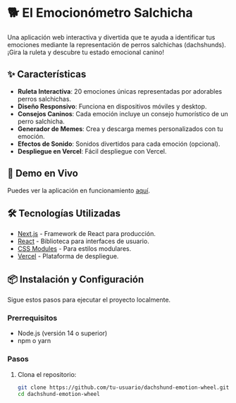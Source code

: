 # 🐕 El Emocionómetro Salchicha

Una aplicación web interactiva y divertida que te ayuda a identificar tus emociones mediante la representación de perros salchichas (dachshunds). ¡Gira la ruleta y descubre tu estado emocional canino!

## ✨ Características

- **Ruleta Interactiva**: 20 emociones únicas representadas por adorables perros salchichas.
- **Diseño Responsivo**: Funciona en dispositivos móviles y desktop.
- **Consejos Caninos**: Cada emoción incluye un consejo humorístico de un perro salchicha.
- **Generador de Memes**: Crea y descarga memes personalizados con tu emoción.
- **Efectos de Sonido**: Sonidos divertidos para cada emoción (opcional).
- **Despliegue en Vercel**: Fácil despliegue con Vercel.

## 🚀 Demo en Vivo

Puedes ver la aplicación en funcionamiento [aquí](https://tu-url-de-vercel.vercel.app).

## 🛠️ Tecnologías Utilizadas

- [Next.js](https://nextjs.org/) - Framework de React para producción.
- [React](https://reactjs.org/) - Biblioteca para interfaces de usuario.
- [CSS Modules](https://github.com/css-modules/css-modules) - Para estilos modulares.
- [Vercel](https://vercel.com) - Plataforma de despliegue.

## 📦 Instalación y Configuración

Sigue estos pasos para ejecutar el proyecto localmente.

### Prerrequisitos

- Node.js (versión 14 o superior)
- npm o yarn

### Pasos

1. Clona el repositorio:
   ```bash
   git clone https://github.com/tu-usuario/dachshund-emotion-wheel.git
   cd dachshund-emotion-wheel
